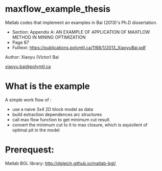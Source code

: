 # maxflow_example_thesis

Matlab codes that implement an examples in Bai (2013)'s Ph.D dissertation. 

- Section: Appendix A: AN EXAMPLE OF APPLICATION OF MAXFLOW METHOD IN MINING OPTIMIZATION
- Page 87
- Fulltext: https://publications.polymtl.ca/1168/1/2013_XiaoyuBai.pdf

Author: Xiaoyu (Victor) Bai

xiaoyu.bai@polymtl.ca


# What is the example 

A simple work flow of :
* use a naive 3x4 2D block model as data
* build extraction dependences arc structures 
* call max flow function to get minimum cut result.  
* convert the minimum cut to it to max closure, which is equivilent of optimal pit in the model

# Prerequest: 

Matlab BGL library: 
http://dgleich.github.io/matlab-bgl/




